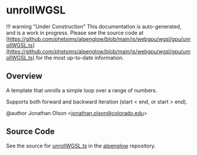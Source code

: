 # unrollWGSL

!!! warning "Under Construction"
    This documentation is auto-generated, and is a work in progress. Please see the source code at
    [https://github.com/phetsims/alpenglow/blob/main/js/webgpu/wgsl/gpu/unrollWGSL.ts](https://github.com/phetsims/alpenglow/blob/main/js/webgpu/wgsl/gpu/unrollWGSL.ts) for the most up-to-date information.

## Overview

A template that unrolls a simple loop over a range of numbers.

Supports both forward and backward iteration (start &lt; end, or start &gt; end).

@author Jonathan Olson &lt;jonathan.olson@colorado.edu&gt;



## Source Code

See the source for [unrollWGSL.ts](https://github.com/phetsims/alpenglow/blob/main/js/webgpu/wgsl/gpu/unrollWGSL.ts) in the [alpenglow](https://github.com/phetsims/alpenglow) repository.
